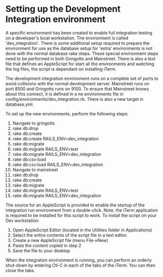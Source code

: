 # Setting up the Development Integration environment

A specific environment has been created to enable full integration testing on a developer's
local workstation. The environment is called 'dev_integration'. There is some additional 
setup required to prepare the environment for use as the database setup for 'extra' 
environments is not done with the normal database rake steps. These special environment steps
need to be performed in both Gringotts and Mainstreet. There is also a text file that
defines an AppleScript for start all the environments and watching the log files, the 
script is dependant on installing iTerm.

The development integration environment runs on a complete set of ports to avoid collisions
with the normal development server. Mainstreet runs on port 8500 and Gringotts runs on 9100.
To ensure that Mainstreet knows about this connect, it is defined in a ne environments file
in config/environments/dev_integration.rb. There is also a new target in database.yml.

To set up the new environments, perform the following steps:

1. Navigate to gringotts
2. rake db:drop
3. rake db:create
4. rake db:create RAILS_ENV=dev_integration
5. rake db:migrate
6. rake db:migrate RAILS_ENV=test
7. rake db:migrate RAILS_ENV=dev_integration
8. rake db:csv:load
9. rake db:csv:load RAILS_ENV=dev_integration
10. Navigate to mainstreet
11. rake db:drop
12. rake db:create
13. rake db:migrate
14. rake db:migrate RAILS_ENV=test
15. rake db:migrate RAILS_ENV=dev_integration


The source for an AppleScript is provided to enable the startup of the integration run
environment from a double-click. Note, the iTerm application is required to be installed
for this script to work. To install the script on your Dev workstation:

1. Open AppleScript Editor (located in the Utilities folder in Applications)
2. Select the entire contents of the script file in a text editor.
3. Create a new AppleScript file (menu File->New)
4. Paste the content copied in step 2
5. Save the file to your desktop

When the integration environment is running, you can perform an orderly shut-down by entering
Ctl-C in each of the tabs of the iTerm. You can then close the tabs.
